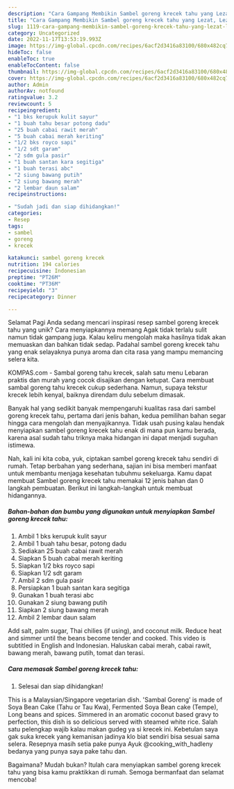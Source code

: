 ```yaml
---
description: "Cara Gampang Membikin Sambel goreng krecek tahu yang Lezat, Lezat"
title: "Cara Gampang Membikin Sambel goreng krecek tahu yang Lezat, Lezat"
slug: 1119-cara-gampang-membikin-sambel-goreng-krecek-tahu-yang-lezat-lezat
category: Uncategorized
date: 2022-11-17T13:53:19.993Z
image: https://img-global.cpcdn.com/recipes/6acf2d3416a83100/680x482cq70/sambel-goreng-krecek-tahu-foto-resep-utama.jpg
hideToc: false
enableToc: true
enableTocContent: false
thumbnail: https://img-global.cpcdn.com/recipes/6acf2d3416a83100/680x482cq70/sambel-goreng-krecek-tahu-foto-resep-utama.jpg
cover: https://img-global.cpcdn.com/recipes/6acf2d3416a83100/680x482cq70/sambel-goreng-krecek-tahu-foto-resep-utama.jpg
author: Admin
authorAv: notfound
ratingvalue: 3.2
reviewcount: 5
recipeingredient:
- "1 bks kerupuk kulit sayur"
- "1 buah tahu besar potong dadu"
- "25 buah cabai rawit merah"
- "5 buah cabai merah keriting"
- "1/2 bks royco sapi"
- "1/2 sdt garam"
- "2 sdm gula pasir"
- "1 buah santan kara segitiga"
- "1 buah terasi abc"
- "2 siung bawang putih"
- "2 siung bawang merah"
- "2 lembar daun salam"
recipeinstructions:

- "Sudah jadi dan siap dihidangkan!"
categories:
- Resep
tags:
- sambel
- goreng
- krecek

katakunci: sambel goreng krecek 
nutrition: 194 calories
recipecuisine: Indonesian
preptime: "PT26M"
cooktime: "PT36M"
recipeyield: "3"
recipecategory: Dinner

---
```



Selamat Pagi Anda sedang mencari inspirasi resep sambel goreng krecek tahu yang unik? Cara menyiapkannya memang Agak tidak terlalu sulit namun tidak gampang juga. Kalau keliru mengolah maka hasilnya tidak akan memuaskan dan bahkan tidak sedap. Padahal sambel goreng krecek tahu yang enak selayaknya punya aroma dan cita rasa yang mampu memancing selera kita.


KOMPAS.com - Sambal goreng tahu krecek, salah satu menu Lebaran praktis dan murah yang cocok disajikan dengan ketupat. Cara membuat sambal goreng tahu krecek cukup sederhana. Namun, supaya tekstur krecek lebih kenyal, baiknya direndam dulu sebelum dimasak.

Banyak hal yang sedikit banyak mempengaruhi kualitas rasa dari sambel goreng krecek tahu, pertama dari jenis bahan, kedua pemilihan bahan segar hingga cara mengolah dan menyajikannya. Tidak usah pusing kalau hendak menyiapkan sambel goreng krecek tahu enak di mana pun kamu berada, karena asal sudah tahu triknya maka hidangan ini dapat menjadi suguhan istimewa.


Nah, kali ini kita coba, yuk, ciptakan sambel goreng krecek tahu sendiri di rumah. Tetap berbahan yang sederhana, sajian ini bisa memberi manfaat untuk membantu menjaga kesehatan tubuhmu sekeluarga. Kamu dapat membuat Sambel goreng krecek tahu memakai 12 jenis bahan dan 0 langkah pembuatan. Berikut ini langkah-langkah untuk membuat hidangannya.

<!--inarticleads1-->

##### Bahan-bahan dan bumbu yang digunakan untuk menyiapkan Sambel goreng krecek tahu:

1. Ambil 1 bks kerupuk kulit sayur
1. Ambil 1 buah tahu besar, potong dadu
1. Sediakan 25 buah cabai rawit merah
1. Siapkan 5 buah cabai merah keriting
1. Siapkan 1/2 bks royco sapi
1. Siapkan 1/2 sdt garam
1. Ambil 2 sdm gula pasir
1. Persiapkan 1 buah santan kara segitiga
1. Gunakan 1 buah terasi abc
1. Gunakan 2 siung bawang putih
1. Siapkan 2 siung bawang merah
1. Ambil 2 lembar daun salam


Add salt, palm sugar, Thai chilies (if using), and coconut milk. Reduce heat and simmer until the beans become tender and cooked. This video is subtitled in English and Indonesian. Haluskan cabai merah, cabai rawit, bawang merah, bawang putih, tomat dan terasi. 

<!--inarticleads2-->

##### Cara memasak Sambel goreng krecek tahu:


1. Selesai dan siap dihidangkan!

This is a Malaysian/Singapore vegetarian dish. &#39;Sambal Goreng&#39; is made of Soya Bean Cake (Tahu or Tau Kwa), Fermented Soya Bean cake (Tempe), Long beans and spices. Simmered in an aromatic coconut based gravy to perfection, this dish is so delicious served with steamed white rice. Salah satu pelengkap wajib kalau makan gudeg ya si krecek ini. Kebetulan saya gak suka krecek yang kemanisan jadinya klo biat sendiri bisa sesuai sama selera. Resepnya masih setia pake punya Ayuk @cooking_with_hadleny bedanya yang punya saya pake tahu dan. 

Bagaimana? Mudah bukan? Itulah cara menyiapkan sambel goreng krecek tahu yang bisa kamu praktikkan di rumah. Semoga bermanfaat dan selamat mencoba!
